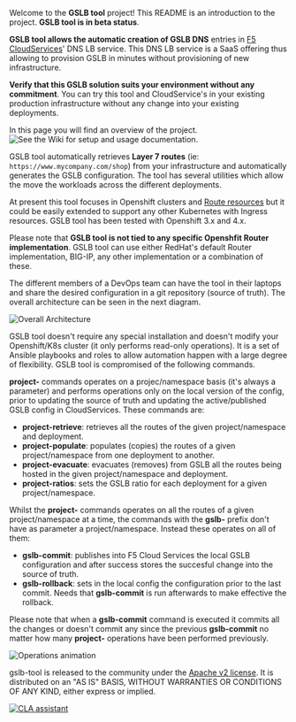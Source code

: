 Welcome to the **GSLB tool** project! This README is an introduction to the project. **GSLB tool is in beta status**.

**GSLB tool allows the automatic creation of GSLB DNS** entries in [F5 CloudServices](https://clouddocs.f5.com/cloud-services/latest/)' DNS LB service. This DNS LB service is a SaaS offering thus allowing to provision GSLB in minutes without provisioning of new infrastructure. 

**Verify that this GSLB solution suits your environment without any commitment**. You can try this tool and CloudService's in your existing production infrastructure without any change into your existing deployments.

In this page you will find an overview of the project. ![See the Wiki for setup and usage documentation](https://github.com/f5devcentral/f5-bd-cloudservices-gslb-tool/wiki). 

GSLB tool automatically retrieves **Layer 7 routes** (ie: `https://www.mycompany.com/shop`) from your infrastructure and automatically generates the GSLB configuration. The tool has several utilities which allow the move the workloads across the different deployments.

At present this tool focuses in Openshift clusters and [Route resources](https://docs.openshift.com/container-platform/3.11/architecture/networking/routes.html#route-types) but it could be easily extended to support any other Kubernetes with Ingress resources. GSLB tool has been tested with Openshift 3.x and 4.x.

Please note that **GSLB tool is not tied to any specific Openshfit Router implementation**. GSLB tool can use either RedHat's default Router implementation, BIG-IP, any other implementation or a combination of these.

The different members of a DevOps team can have the tool in their laptops and share the desired configuration in a git repository (source of truth). The overall architecture can be seen in the next diagram.

![Overall Architecture](https://raw.githubusercontent.com/f5devcentral/f5-bd-cloudservices-gslb-tool/master/diagrams/Diagram%20overall%20architecture.png)

GSLB tool doesn't require any special installation and doesn't modify your Openshift/K8s cluster (it only performs read-only operations). It is a set of Ansible playbooks and roles to allow  automation happen with a large degree of flexibility. GSLB tool is compromised of the following commands.

**project-** commands operates on a projec/namespace basis (it's always a parameter) and performs operations only on the local version of the config, prior to updating the source of truth and updating the active/published GSLB config in CloudServices. These commands are:

* **project-retrieve**: retrieves all the routes of the given project/namespace and deployment.
* **project-populate**: populates (copies) the routes of a given project/namespace from one deployment to another.
* **project-evacuate**: evacuates (removes) from GSLB all the routes being hosted in the given project/namespace and deployment.
* **project-ratios**: sets the GSLB ratio for each deployment for a given project/namespace.


Whilst the **project-** commands operates on all the routes of a given project/namespace at a time, the commands with the **gslb-** prefix don't have as parameter a project/namespace. Instead these operates on all of them:

* **gslb-commit**: publishes into F5 Cloud Services the local GSLB configuration and after success stores the succesful change into the source of truth.
* **gslb-rollback**: sets in the local config the configuration prior to the last commit. Needs that **gslb-commit** is run afterwards to make effective the rollback.

Please note that when a **gslb-commit** command is executed it commits all the changes or doesn't commit any since the previous **gslb-commit** no matter how many **project-** operations have been performed previously.

![Operations animation](https://raw.githubusercontent.com/f5devcentral/f5-bd-gslb-tool/master/diagrams/Diagram%20Operations%20overview.gif)

gslb-tool is released to the community under the [Apache v2 license](https://www.apache.org/licenses/LICENSE-2.0.txt). It is distributed on an "AS IS" BASIS, WITHOUT WARRANTIES OR CONDITIONS OF ANY KIND, either express or implied.

[![CLA assistant](https://cla-assistant.io/readme/badge/f5devcentral/f5-bd-gslb-tool)](https://cla-assistant.io/f5devcentral/f5-bd-gslb-tool)


